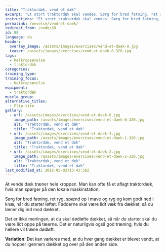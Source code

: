 ```yaml
---
title: "Traktordæk, vend et dæk"
excerpt: "Et stort traktordæk skal vendes. Sørg for bred fatning, ret ryg, spænd op i mave og ryg. Start lidt fra dækket med fødderne, så du er oppe på tæerne, langt nede i knæene og laver løftet ved at læne dig ind mod dækket i en vinkel opad."
instructions: "Et stort traktordæk skal vendes. Sørg for bred fatning, ret ryg, spænd op i mave og ryg. Start lidt fra dækket med fødderne, så du er oppe på tæerne, langt nede i knæene og laver løftet ved at læne dig ind mod dækket i en vinkel opad."
permalink: /oevelse/vend-et-daek/
redirect_from: /node/88
id: 88
language: da
header:
  overlay_image: /assets/images/exercises/vend-et-daek-0.jpg
  teaser: /assets/images/exercises/vend-et-daek-0-320.jpg
tags:
  - helkropsøvelse
  - traktordæk
categories:
training_type: 
training_focus: 
  - helkropsøvelse
equipment:
  - traktordæk
muscle_group:
alternative_titles:
  - Flip tire
gallery:
  - url: /assets/images/exercises/vend-et-daek-0.jpg
    image_path: /assets/images/exercises/vend-et-daek-0-320.jpg
    alt: "Traktordæk, vend et dæk"
    title: "Traktordæk, vend et dæk"
  - url: /assets/images/exercises/vend-et-daek-1.jpg
    image_path: /assets/images/exercises/vend-et-daek-1-320.jpg
    alt: "Traktordæk, vend et dæk"
    title: "Traktordæk, vend et dæk"
  - url: /assets/images/exercises/vend-et-daek-2.jpg
    image_path: /assets/images/exercises/vend-et-daek-2-320.jpg
    alt: "Traktordæk, vend et dæk"
    title: "Traktordæk, vend et dæk"
last_modified_at: 2011-05-02T15:43:58Z
---
```


At vende dæk træner hele kroppen. Man kan ofte få et aflagt traktordæk, hvis man spørger på den lokale maskinstation.

Sørg for bred fatning, ret ryg, spænd op i mave og ryg og kom godt ned i knæ, når du starter løftet. Fødderne skal være lidt væk fra dækket, så du læner dig ind mod dækket.

Det er ikke meningen, at du skal dødløfte dækket, så når du starter skal du være lidt oppe på tæerne. Det er naturligvis også god træning, hvis du hellere vil træne dødløft.

**Variation**: Det kan varieres med, at du hver gang dækket er blevet vendt, at du hopper igennem dækket og over på den anden side.

